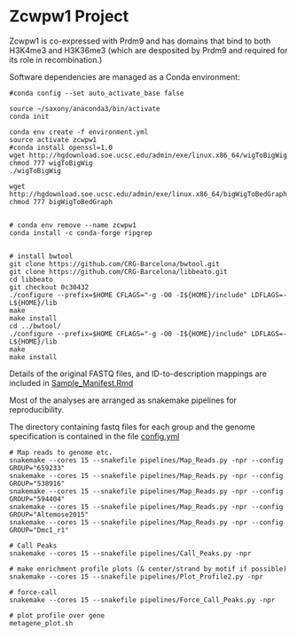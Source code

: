 # Zcwpw1 Project

Zcwpw1 is co-expressed with Prdm9 and has domains that bind to both H3K4me3 and H3K36me3 (which are desposited by Prdm9 and required for its role in recombination.)

Software dependencies are managed as a Conda environment:

```{bash}
#conda config --set auto_activate_base false

source ~/saxony/anaconda3/bin/activate
conda init

conda env create -f environment.yml
source activate zcwpw1
#conda install openssl=1.0
wget http://hgdownload.soe.ucsc.edu/admin/exe/linux.x86_64/wigToBigWig
chmod 777 wigToBigWig
./wigToBigWig

wget http://hgdownload.soe.ucsc.edu/admin/exe/linux.x86_64/bigWigToBedGraph
chmod 777 bigWigToBedGraph


# conda env remove --name zcwpw1
conda install -c conda-forge ripgrep


# install bwtool
git clone https://github.com/CRG-Barcelona/bwtool.git
git clone https://github.com/CRG-Barcelona/libbeato.git
cd libbeato
git checkout 0c30432
./configure --prefix=$HOME CFLAGS="-g -O0 -I${HOME}/include" LDFLAGS=-L${HOME}/lib
make
make install
cd ../bwtool/
./configure --prefix=$HOME CFLAGS="-g -O0 -I${HOME}/include" LDFLAGS=-L${HOME}/lib
make
make install

```

Details of the original FASTQ files, and ID-to-description mappings are included in [Sample_Manifest.Rmd](analysis/Sample_Manifest.Rmd)

Most of the analyses are arranged as snakemake pipelines for reproducibility.

The directory containing fastq files for each group and the genome specification is contained in the file [config.yml](pipelines/config.yml)

```{bash}
# Map reads to genome etc.
snakemake --cores 15 --snakefile pipelines/Map_Reads.py -npr --config GROUP="659233"
snakemake --cores 15 --snakefile pipelines/Map_Reads.py -npr --config GROUP="538916"
snakemake --cores 15 --snakefile pipelines/Map_Reads.py -npr --config GROUP="594404"
snakemake --cores 15 --snakefile pipelines/Map_Reads.py -npr --config GROUP="Altemose2015"
snakemake --cores 15 --snakefile pipelines/Map_Reads.py -npr --config GROUP="Dmc1_r1"

# Call Peaks
snakemake --cores 15 --snakefile pipelines/Call_Peaks.py -npr

# make enrichment profile plots (& center/strand by motif if possible)
snakemake --cores 15 --snakefile pipelines/Plot_Profile2.py -npr

# force-call
snakemake --cores 15 --snakefile pipelines/Force_Call_Peaks.py -npr

# plot profile over gene
metagene_plot.sh
```


